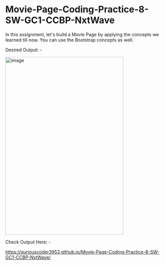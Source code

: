 # Movie-Page-Coding-Practice-8-SW-GC1-CCBP-NxtWave

In this assignment, let's build a Movie Page by applying the concepts we learned till now. You can use the Bootstrap concepts as well.



Desired Output: -

<img width="368" height="556" alt="image" src="https://github.com/user-attachments/assets/ae856b68-9287-445a-8b04-0fd6b5550487" />



Check Output Here: -

https://quriouscoder3953.github.io/Movie-Page-Coding-Practice-8-SW-GC1-CCBP-NxtWave/
